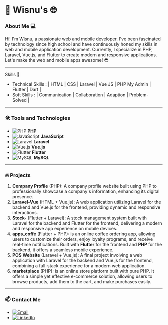 # 🚀 Wisnu's 🌐

### About Me 💻

Hi! I'm Wisnu, a passionate web and mobile developer. I've been fascinated by technology since high school and have continuously honed my skills in web and mobile application development. Currently, I specialize in PHP, Laravel, Vue.js, and Flutter to create modern and responsive applications. Let's make the web and mobile apps awesome! 😎

---
Skills 🚀
- Technical Skills :   | HTML | CSS | Laravel | Vue JS | PHP My Admin | Flutter | Dart |
- Soft Skills      :   | Communication | Collaboration | Adaption | Problem-Solved |


---

### 🛠️ Tools and Technologies

- ![PHP](https://img.icons8.com/color/48/000000/php.png) **PHP** 
- ![JavaScript](https://img.icons8.com/color/48/000000/javascript.png) **JavaScript** 
- ![Laravel](https://img.icons8.com/?size=48&id=7vdHawe2VPlT&format=png&color=000000) **Laravel**
- ![Vue.js](https://img.icons8.com/color/48/000000/vue-js.png) **Vue.js** 
- ![Flutter](https://img.icons8.com/color/48/000000/flutter.png) **Flutter** 
- ![MySQL](https://img.icons8.com/color/48/000000/mysql.png) **MySQL** 
---

### 🔥 Projects 

1. **Company Profile** (PHP):
   A company profile website built using PHP to professionally showcase a company's information, enhancing its digital presence.
2. **Laravel-Vue** (HTML + Vue.js):
   A web application utilizing Laravel for the backend and Vue.js for the frontend, providing dynamic and responsive interactions.
3. **Stock-** (Flutter + Laravel):
   A stock management system built with Laravel for the backend and Flutter for the frontend, delivering a modern and responsive app experience on mobile devices.
4. **apps_coffe** (Flutter + PHP):
   is an online coffee ordering app, allowing users to customize their orders, enjoy loyalty programs, and receive real-time notifications. Built with **Flutter** for the frontend and **PHP** for the backend, it offers a seamless mobile
   experience.
6. **POS Website** (Laravel + Vue.js):
   A final project involving a web application with Laravel for the backend and Vue.js for the frontend, combining a full-stack experience for a modern web application.
7. **marketplace** (PHP):
   is an online store platform built with pure PHP. It offers a simple yet effective e-commerce solution, allowing users to browse products, add them to the cart, and make purchases easily.

---

### 📫 Contact Me

- [![Email](https://img.icons8.com/color/48/000000/gmail.png)](mailto:wisnu.prawira.jobs@gmail.com)
- [![LinkedIn](https://img.icons8.com/color/50/000000/linkedin.png)](https://www.linkedin.com/in/wisnuprawira/)
